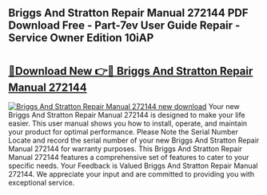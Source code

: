 ## Briggs And Stratton Repair Manual 272144 PDF Download Free - Part-7ev User Guide Repair - Service Owner Edition 10iAP

# <h2><a href="http://bc67044.oget.top/?id=Briggs+And+Stratton+Repair+Manual+272144">🔗Download New 👉🔴 Briggs And Stratton Repair Manual 272144</a></h2>

[![Briggs And Stratton Repair Manual 272144 new download](https://i.imgur.com/5g1atiW.png)](http://bc67044.oget.top/?id=Briggs+And+Stratton+Repair+Manual+272144)
Your new Briggs And Stratton Repair Manual 272144 is designed to make your life easier. This user manual shows you how to install, operate, and maintain your product for optimal performance. Please Note the Serial Number Locate and record the serial number of your new Briggs And Stratton Repair Manual 272144 for warranty purposes. This Briggs And Stratton Repair Manual 272144 features a comprehensive set of features to cater to your specific needs. Your Feedback is Valued Briggs And Stratton Repair Manual 272144. We appreciate your input and are committed to providing you with exceptional service.

